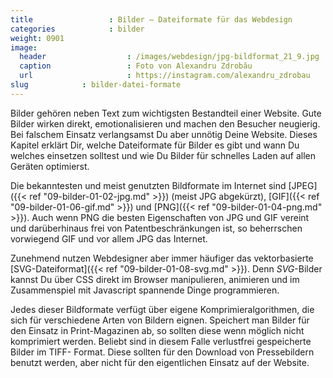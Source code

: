 ```yaml
---
title                 : Bilder – Dateiformate für das Webdesign
categories            : bilder
weight: 0901
image:
  header                  : /images/webdesign/jpg-bildformat_21_9.jpg
  caption                 : Foto von Alexandru Zdrobău
  url                     : https://instagram.com/alexandru_zdrobau
slug            : bilder-datei-formate
---
```

Bilder gehören neben Text zum wichtigsten Bestandteil einer Website. Gute Bilder wirken direkt, emotionalisieren und machen den Besucher neugierig. Bei falschem Einsatz verlangsamst Du aber unnötig Deine Website. Dieses Kapitel erklärt Dir, welche Dateiformate für Bilder es gibt und wann Du welches einsetzen solltest und wie Du Bilder für schnelles Laden auf allen Geräten optimierst.
<!-- readmore -->

Die bekanntesten und meist genutzten Bildformate im Internet sind [JPEG]({{< ref "09-bilder-01-02-jpg.md" >}}) (meist JPG abgekürzt), [GIF]({{< ref "09-bilder-01-06-gif.md" >}}) und [PNG]({{< ref "09-bilder-01-04-png.md" >}}). Auch wenn PNG die besten Eigenschaften von JPG und GIF vereint und darüberhinaus frei von Patentbeschränkungen ist, so beherrschen vorwiegend GIF und vor allem JPG das Internet.

Zunehmend nutzen Webdesigner aber immer häufiger das vektorbasierte [SVG-Dateiformat]({{< ref "09-bilder-01-08-svg.md" >}}). Denn *SVG*-Bilder kannst Du über CSS direkt im Browser manipulieren, animieren und im Zusammenspiel mit Javascript spannende Dinge programmieren.

Jedes dieser Bildformate verfügt über eigene Komprimieralgorithmen, die sich für verschiedene Arten von Bildern eignen. Speichert man Bilder für den Einsatz in Print-Magazinen ab, so sollten diese wenn möglich nicht komprimiert werden. Beliebt sind in diesem Falle verlustfrei gespeicherte Bilder im TIFF- Format. Diese sollten für den Download von Pressebildern benutzt werden, aber nicht für den eigentlichen Einsatz auf der Website.
